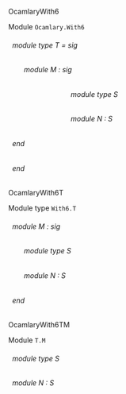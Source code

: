 OcamlaryWith6

 Module  `` Ocamlary.With6 `` 
<a id="module-type-T"></a>
###### &nbsp; module type T = sig

<a id="module-M"></a>
###### &nbsp; &nbsp; &nbsp; &nbsp; module M : sig

<a id="module-type-S"></a>
###### &nbsp; &nbsp; &nbsp; &nbsp; &nbsp; &nbsp; &nbsp; &nbsp; &nbsp; &nbsp; &nbsp; &nbsp; &nbsp; &nbsp; &nbsp; &nbsp; module type S



<a id="module-N"></a>
###### &nbsp; &nbsp; &nbsp; &nbsp; &nbsp; &nbsp; &nbsp; &nbsp; &nbsp; &nbsp; &nbsp; &nbsp; &nbsp; &nbsp; &nbsp; &nbsp; module N : S



 ###### &nbsp; end



 ###### &nbsp; end


OcamlaryWith6T

 Module type  `` With6.T `` 
<a id="module-M"></a>
###### &nbsp; module M : sig

<a id="module-type-S"></a>
###### &nbsp; &nbsp; &nbsp; &nbsp; module type S



<a id="module-N"></a>
###### &nbsp; &nbsp; &nbsp; &nbsp; module N : S



 ###### &nbsp; end


OcamlaryWith6TM

 Module  `` T.M `` 
<a id="module-type-S"></a>
###### &nbsp; module type S



<a id="module-N"></a>
###### &nbsp; module N : S

